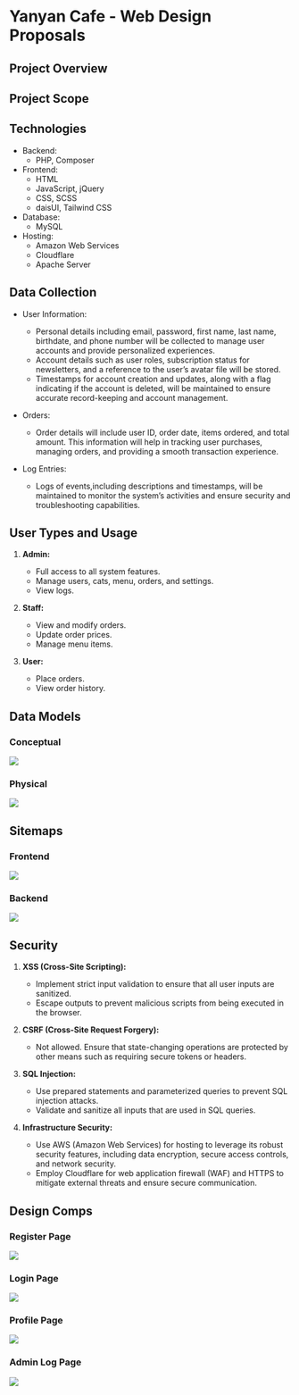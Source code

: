 # Yanyan Cafe - Web Design Proposals

## Project Overview

## Project Scope

## Technologies

- Backend:
    - PHP, Composer
- Frontend:
    - HTML
    - JavaScript, jQuery
    - CSS, SCSS
    - daisUI, Tailwind CSS
- Database:
    - MySQL
- Hosting:
    - Amazon Web Services
    - Cloudflare
    - Apache Server

## Data Collection

- User Information:
    - Personal details including email, password, first name, last name, birthdate, and phone number will be collected
      to manage user accounts and provide personalized experiences.
    - Account details such as user roles, subscription status for newsletters, and a reference to
      the user’s avatar file will be stored.
    - Timestamps for account creation and updates, along with a flag indicating if the account is deleted, will be
      maintained to ensure accurate record-keeping and account management.

- Orders:
    - Order details will include user ID, order date, items ordered, and total amount. This information will help in
      tracking user purchases, managing orders, and providing a smooth transaction experience.

- Log Entries:
    - Logs of events,including descriptions and timestamps, will be maintained to monitor the system’s activities and
      ensure security and troubleshooting capabilities.

## User Types and Usage

1. **Admin:**
    - Full access to all system features.
    - Manage users, cats, menu, orders, and settings.
    - View logs.

2. **Staff:**
    - View and modify orders.
    - Update order prices.
    - Manage menu items.

3. **User:**
    - Place orders.
    - View order history.

## Data Models

### Conceptual

![](./images/Conceptual-ERD.webp)

### Physical

![](./images/Physical-ERD.webp)

## Sitemaps

### Frontend

![](./sitemaps/frontend.jpg)

### Backend

![](./sitemaps/Backend.jpg)

## Security

1. **XSS (Cross-Site Scripting):**
    - Implement strict input validation to ensure that all user inputs are sanitized.
    - Escape outputs to prevent malicious scripts from being executed in the browser.

2. **CSRF (Cross-Site Request Forgery):**
    - Not allowed. Ensure that state-changing operations are protected by other means such as requiring secure tokens or
      headers.

3. **SQL Injection:**
    - Use prepared statements and parameterized queries to prevent SQL injection attacks.
    - Validate and sanitize all inputs that are used in SQL queries.

4. **Infrastructure Security:**
    - Use AWS (Amazon Web Services) for hosting to leverage its robust security features, including data encryption,
      secure access controls, and network security.
    - Employ Cloudflare for web application firewall (WAF) and HTTPS to mitigate external threats and
      ensure secure communication.

## Design Comps

### Register Page
![](./comps/comp1.png)
### Login Page
![](./comps/comp2.png)
### Profile Page
![](./comps/comp3.png)
### Admin Log Page
![](./comps/comp4.png)



